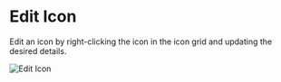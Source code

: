 # Edit Icon

Edit an icon by right-clicking the icon in the icon grid and updating the desired details.

![Edit Icon](https://docs.iconmason.com/images/edit-icon.png#half-size)
